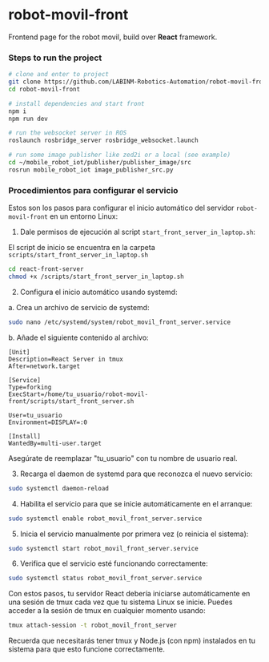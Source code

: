 # robot-movil-front

Frontend page for the robot movil, build over **React** framework.

### Steps to run the project

```bash
# clone and enter to project
git clone https://github.com/LABINM-Robotics-Automation/robot-movil-front.git
cd robot-movil-front

# install dependencies and start front
npm i
npm run dev

# run the websocket server in ROS
roslaunch rosbridge_server rosbridge_websocket.launch

# run some image publisher like zed2i or a local (see example)
cd ~/mobile_robot_iot/publisher/publisher_image/src
rosrun mobile_robot_iot image_publisher_src.py
```

### Procedimientos para configurar el servicio

Estos son los pasos para configurar el inicio automático del servidor `robot-movil-front` en un entorno Linux:

1. Dale permisos de ejecución al script `start_front_server_in_laptop.sh`:

El script de inicio se encuentra en la carpeta `scripts/start_front_server_in_laptop.sh`

```bash
cd react-front-server
chmod +x /scripts/start_front_server_in_laptop.sh
```
2. Configura el inicio automático usando systemd:

a. Crea un archivo de servicio de systemd:

```bash
sudo nano /etc/systemd/system/robot_movil_front_server.service
```

b. Añade el siguiente contenido al archivo:

```
[Unit]
Description=React Server in tmux
After=network.target

[Service]
Type=forking
ExecStart=/home/tu_usuario/robot-movil-front/scripts/start_front_server.sh 

User=tu_usuario
Environment=DISPLAY=:0

[Install]
WantedBy=multi-user.target
```
Asegúrate de reemplazar "tu_usuario" con tu nombre de usuario real.

3. Recarga el daemon de systemd para que reconozca el nuevo servicio:

```bash
sudo systemctl daemon-reload
```

4. Habilita el servicio para que se inicie automáticamente en el arranque:

```bash
sudo systemctl enable robot_movil_front_server.service
```

5. Inicia el servicio manualmente por primera vez (o reinicia el sistema):

```bash
sudo systemctl start robot_movil_front_server.service
```

6. Verifica que el servicio esté funcionando correctamente:

```bash
sudo systemctl status robot_movil_front_server.service
```

Con estos pasos, tu servidor React debería iniciarse automáticamente en una sesión de tmux cada vez que tu sistema Linux se inicie. Puedes acceder a la sesión de tmux en cualquier momento usando:

```bash
tmux attach-session -t robot_movil_front_server
```

Recuerda que necesitarás tener tmux y Node.js (con npm) instalados en tu sistema para que esto funcione correctamente.

